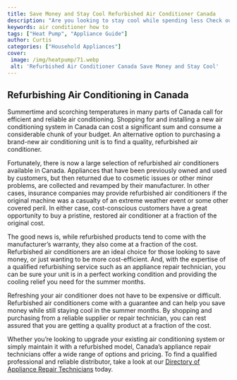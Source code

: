 ```yaml
---
title: Save Money and Stay Cool Refurbished Air Conditioner Canada
description: "Are you looking to stay cool while spending less Check out our blog post on refurbished air conditioners in Canada - learn how you can save money while keeping your home climate-controlled"
keywords: air conditioner how to
tags: ["Heat Pump", "Appliance Guide"]
author: Curtis
categories: ["Household Appliances"]
cover: 
 image: /img/heatpump/71.webp
 alt: 'Refurbished Air Conditioner Canada Save Money and Stay Cool'
---
```

## Refurbishing Air Conditioning in Canada

Summertime and scorching temperatures in many parts of Canada call for efficient and reliable air conditioning. Shopping for and installing a new air conditioning system in Canada can cost a significant sum and consume a considerable chunk of your budget. An alternative option to purchasing a brand-new air conditioning unit is to find a quality, refurbished air conditioner.

Fortunately, there is now a large selection of refurbished air conditioners available in Canada. Appliances that have been previously owned and used by customers, but then returned due to cosmetic issues or other minor problems, are collected and revamped by their manufacturer. In other cases, insurance companies may provide refurbished air conditioners if the original machine was a casualty of an extreme weather event or some other covered peril. In either case, cost-conscious customers have a great opportunity to buy a pristine, restored air conditioner at a fraction of the original cost.

The good news is, while refurbished products tend to come with the manufacturer’s warranty, they also come at a fraction of the cost. Refurbished air conditioners are an ideal choice for those looking to save money, or just wanting to be more cost-efficient. And, with the expertise of a qualified refurbishing service such as an appliance repair technician, you can be sure your unit is in a perfect working condition and providing the cooling relief you need for the summer months.

Refreshing your air conditioner does not have to be expensive or difficult. Refurbished air conditioners come with a guarantee and can help you save money while still staying cool in the summer months. By shopping and purchasing from a reliable supplier or repair technician, you can rest assured that you are getting a quality product at a fraction of the cost. 

Whether you’re looking to upgrade your existing air conditioning system or simply maintain it with a refurbished model, Canada’s appliance repair technicians offer a wide range of options and pricing. To find a qualified professional and reliable distributor, take a look at our [Directory of Appliance Repair Technicians](./pages/appliance-repair-technicians) today.

